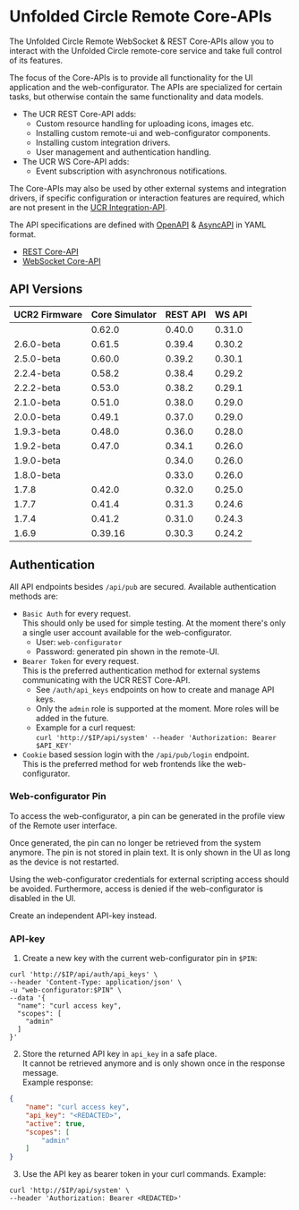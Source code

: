 # Unfolded Circle Remote Core-APIs

The Unfolded Circle Remote WebSocket & REST Core-APIs allow you to interact with the Unfolded Circle remote-core service
and take full control of its features.

The focus of the Core-APIs is to provide all functionality for the UI application and the web-configurator.
The APIs are specialized for certain tasks, but otherwise contain the same functionality and data models.

- The UCR REST Core-API adds:
    - Custom resource handling for uploading icons, images etc.
    - Installing custom remote-ui and web-configurator components.
    - Installing custom integration drivers.
    - User management and authentication handling.
- The UCR WS Core-API adds:
    - Event subscription with asynchronous notifications.

The Core-APIs may also be used by other external systems and integration drivers, if specific configuration or
interaction features are required, which are not present in the [UCR Integration-API](../integration-api).

The API specifications are defined with [OpenAPI](https://swagger.io/specification/) & [AsyncAPI](https://www.asyncapi.com/)
in YAML format.

- [REST Core-API](rest)
- [WebSocket Core-API](websocket)

## API Versions

| UCR2 Firmware | Core Simulator | REST API | WS API |
|---------------|----------------|----------|--------|
|               | 0.62.0         | 0.40.0   | 0.31.0 |
| 2.6.0-beta    | 0.61.5         | 0.39.4   | 0.30.2 |
| 2.5.0-beta    | 0.60.0         | 0.39.2   | 0.30.1 |
| 2.2.4-beta    | 0.58.2         | 0.38.4   | 0.29.2 |
| 2.2.2-beta    | 0.53.0         | 0.38.2   | 0.29.1 |
| 2.1.0-beta    | 0.51.0         | 0.38.0   | 0.29.0 |
| 2.0.0-beta    | 0.49.1         | 0.37.0   | 0.29.0 |
| 1.9.3-beta    | 0.48.0         | 0.36.0   | 0.28.0 |
| 1.9.2-beta    | 0.47.0         | 0.34.1   | 0.26.0 |
| 1.9.0-beta    |                | 0.34.0   | 0.26.0 |
| 1.8.0-beta    |                | 0.33.0   | 0.26.0 |
| 1.7.8         | 0.42.0         | 0.32.0   | 0.25.0 |
| 1.7.7         | 0.41.4         | 0.31.3   | 0.24.6 |
| 1.7.4         | 0.41.2         | 0.31.0   | 0.24.3 |
| 1.6.9         | 0.39.16        | 0.30.3   | 0.24.2 |


## Authentication
  
All API endpoints besides `/api/pub` are secured. Available authentication methods are:

- `Basic Auth` for every request.  
  This should only be used for simple testing. At the moment there's only a single user account available for the
  web-configurator.
  - User: `web-configurator`
  - Password: generated pin shown in the remote-UI.
- `Bearer Token` for every request.  
  This is the preferred authentication method for external systems communicating with the UCR REST Core-API.
  - See `/auth/api_keys` endpoints on how to create and manage API keys.
  - Only the `admin` role is supported at the moment. More roles will be added in the future.
  - Example for a curl request:  
    `curl 'http://$IP/api/system' --header 'Authorization: Bearer $API_KEY'`
- `Cookie` based session login with the `/api/pub/login` endpoint.  
  This is the preferred method for web frontends like the web-configurator.

### Web-configurator Pin

To access the web-configurator, a pin can be generated in the profile view of the Remote user interface. 

Once generated, the pin can no longer be retrieved from the system anymore. The pin is not stored in plain text. It is
only shown in the UI as long as the device is not restarted.

Using the web-configurator credentials for external scripting access should be avoided. Furthermore, access is denied if
the web-configurator is disabled in the UI.

Create an independent API-key instead.

### API-key

1. Create a new key with the current web-configurator pin in `$PIN`:

```shell
curl 'http://$IP/api/auth/api_keys' \
--header 'Content-Type: application/json' \
-u "web-configurator:$PIN" \
--data '{
  "name": "curl access key",
  "scopes": [
    "admin"
  ]
}'
```

2. Store the returned API key in `api_key` in a safe place.  
   It cannot be retrieved anymore and is only shown once in the response message.  
   Example response:

```json
{
    "name": "curl access key",
    "api_key": "<REDACTED>",
    "active": true,
    "scopes": [
        "admin"
    ]
}
```

3. Use the API key as bearer token in your curl commands. Example:

```shell
curl 'http://$IP/api/system' \
--header 'Authorization: Bearer <REDACTED>'
```
